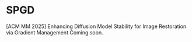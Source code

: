# SPGD
[ACM MM 2025] Enhancing Diffusion Model Stability for Image Restoration via Gradient Management
Coming soon.
